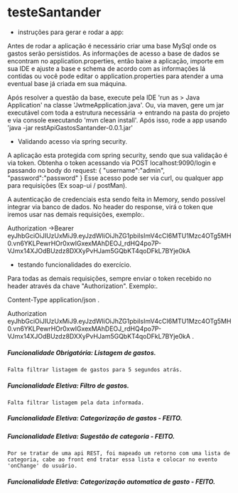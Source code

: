 # testeSantander

- instruções para gerar e rodar a app:

Antes de rodar a aplicação é necessário criar uma base MySql onde os gastos serão persistidos.
As informações de acesso a base de dados se encontram no application.properties, então baixe a aplicação, importe em sua IDE e ajuste a base e schema de acordo com as informações lá contidas ou você pode editar o application.properties para atender a uma eventual base já criada em sua máquina.

Após resolver a questão da base, execute pela IDE 'run as > Java Application' na classe 'JwtmeApplication.java'.
Ou, via maven, gere um jar executável com toda a estrutura necessária -> entrando na pasta do projeto e via console executando 'mvn clean install'. 
Após isso, rode a app usando 'java -jar restApiGastosSantander-0.0.1.jar'

- Validando acesso via spring security.

A aplicação esta protegida com spring security, sendo que sua validação é via token.
Obtenha o token acessando via POST localhost:9090/login e passando no body do request: 
{
	"username":"admin",
	"password":"password"
}
Esse acesso pode ser via curl, ou qualquer app para requisições (Ex soap-ui / postMan).

A autenticação de credenciais esta sendo feita in Memory, sendo possível integrar via banco de dados.
No header do response, virá o token que iremos usar nas demais requisições, exemplo:.

Authorization →Bearer eyJhbGciOiJIUzUxMiJ9.eyJzdWIiOiJhZG1pbiIsImV4cCI6MTU1Mzc4OTg5MH0.vn6YKLPewrHOr0xwIGxexMAhDEOJ_rdHQ4po7P-VJmx14XJOdBUzdz8DXXyPvHJam5GQbKT4qoDFkL7BYje0kA

- testando funcionalidades do exercício.

Para todas as demais requisições, sempre enviar o token recebido no header através da chave "Authorization".
Exemplo:.

Content-Type 	application/json .
 
Authorization 	eyJhbGciOiJIUzUxMiJ9.eyJzdWIiOiJhZG1pbiIsImV4cCI6MTU1Mzc4OTg5MH0.vn6YKLPewrHOr0xwIGxexMAhDEOJ_rdHQ4po7P-VJmx14XJOdBUzdz8DXXyPvHJam5GQbKT4qoDFkL7BYje0kA .



##### Funcionalidade Obrigatória: Listagem de gastos.
	Falta filtrar listagem de gastos para 5 segundos atrás.
	
##### Funcionalidade Eletiva: Filtro de gastos.
	Falta filtrar listagem pela data informada.
	
##### Funcionalidade Eletiva: Categorização de gastos - FEITO.

##### Funcionalidade Eletiva: Sugestão de categoria - FEITO.
	Por se tratar de uma api REST, foi mapeado um retorno com uma lista de categoria, cabe ao front end tratar essa lista e colocar no evento 'onChange' do usuário.
	
##### Funcionalidade Eletiva: Categorização automatica de gasto - FEITO.
